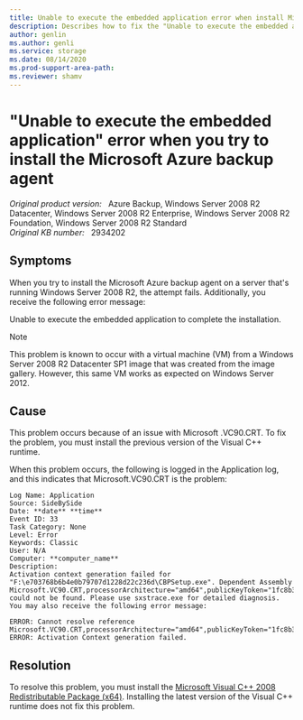 ```yaml
---
title: Unable to execute the embedded application error when install Microsoft Azure backup agent
description: Describes how to fix the "Unable to execute the embedded application" error that occurs when you install Microsoft Azure backup agent.
author: genlin
ms.author: genli
ms.service: storage
ms.date: 08/14/2020
ms.prod-support-area-path: 
ms.reviewer: shamv
---
```

# "Unable to execute the embedded application" error when you try to install the Microsoft Azure backup agent

_Original product version:_ &nbsp; Azure Backup, Windows Server 2008 R2 Datacenter, Windows Server 2008 R2 Enterprise, Windows Server 2008 R2 Foundation, Windows Server 2008 R2 Standard  
_Original KB number:_ &nbsp; 2934202

## Symptoms

When you try to install the Microsoft Azure backup agent on a server that's running Windows Server 2008 R2, the attempt fails. Additionally, you receive the following error message:

Unable to execute the embedded application to complete the installation.

> [!NOTE]
> This problem is known to occur with a virtual machine (VM) from a Windows Server 2008 R2 Datacenter SP1 image that was created from the image gallery. However, this same VM works as expected on Windows Server 2012.

## Cause

This problem occurs because of an issue with Microsoft .VC90.CRT. To fix the problem, you must install the previous version of the Visual C++ runtime.

When this problem occurs, the following is logged in the Application log, and this indicates that Microsoft.VC90.CRT is the problem:

```
Log Name: Application
Source: SideBySide
Date: **date** **time**  
Event ID: 33
Task Category: None
Level: Error
Keywords: Classic
User: N/A
Computer: **computer_name**  
Description:
Activation context generation failed for "F:\e703768b6b4e0b79707d1228d22c236d\CBPSetup.exe". Dependent Assembly Microsoft.VC90.CRT,processorArchitecture="amd64",publicKeyToken="1fc8b3b9a1e18e3b",type="win32",version="9.0.21022.8" could not be found. Please use sxstrace.exe for detailed diagnosis.
You may also receive the following error message:

ERROR: Cannot resolve reference Microsoft.VC90.CRT,processorArchitecture="amd64",publicKeyToken="1fc8b3b9a1e18e3b",type="win32",version="9.0.21022.8".
ERROR: Activation Context generation failed.
```
## Resolution

To resolve this problem, you must install the [Microsoft Visual C++ 2008 Redistributable Package (x64)](https://www.microsoft.com/download/details.aspx?familyid=bd2a6171-e2d6-4230-b809-9a8d7548c1b6&displaylang=en). Installing the latest version of the Visual C++ runtime does not fix this problem.
